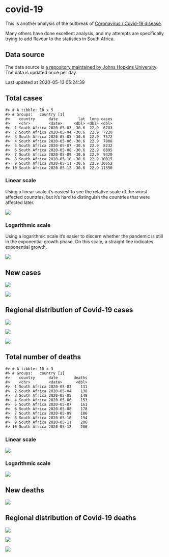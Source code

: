 
<!-- README.md is generated from README.Rmd. Please edit that file -->

# covid-19

<!-- badges: start -->

<!-- badges: end -->

This is another analysis of the outbreak of [Coronavirus / Covid-19
disease](https://en.wikipedia.org/wiki/Coronavirus_disease_2019).

Many others have done excellent analysis, and my attempts are
specifically trying to add flavour to the statistics in South Africa.

## Data source

The data source is [a repository maintained by Johns Hopkins
University](https://github.com/CSSEGISandData/COVID-19). The data is
updated once per day.

Last updated at 2020-05-13 05:24:39

## Total cases

    #> # A tibble: 10 x 5
    #> # Groups:   country [1]
    #>    country      date         lat  long cases
    #>    <chr>        <date>     <dbl> <dbl> <dbl>
    #>  1 South Africa 2020-05-03 -30.6  22.9  6783
    #>  2 South Africa 2020-05-04 -30.6  22.9  7220
    #>  3 South Africa 2020-05-05 -30.6  22.9  7572
    #>  4 South Africa 2020-05-06 -30.6  22.9  7808
    #>  5 South Africa 2020-05-07 -30.6  22.9  8232
    #>  6 South Africa 2020-05-08 -30.6  22.9  8895
    #>  7 South Africa 2020-05-09 -30.6  22.9  9420
    #>  8 South Africa 2020-05-10 -30.6  22.9 10015
    #>  9 South Africa 2020-05-11 -30.6  22.9 10652
    #> 10 South Africa 2020-05-12 -30.6  22.9 11350

### Linear scale

Using a linear scale it’s easiest to see the relative scale of the worst
affected countries, but it’s hard to distinguish the countries that were
affected later.

![](README_files/figure-gfm/unnamed-chunk-5-1.png)<!-- -->

### Logarithmic scale

Using a logarithmic scale it’s easier to discern whether the pandemic is
still in the exponential growth phase. On this scale, a straight line
indicates exponential growth.

![](README_files/figure-gfm/unnamed-chunk-6-1.png)<!-- -->

## New cases

![](README_files/figure-gfm/unnamed-chunk-7-1.png)<!-- -->

![](README_files/figure-gfm/unnamed-chunk-8-1.png)<!-- -->

## Regional distribution of Covid-19 cases

![](README_files/figure-gfm/unnamed-chunk-9-1.png)<!-- -->

![](README_files/figure-gfm/unnamed-chunk-10-1.png)<!-- -->

![](README_files/figure-gfm/unnamed-chunk-11-1.png)<!-- -->

## Total number of deaths

    #> # A tibble: 10 x 3
    #> # Groups:   country [1]
    #>    country      date       deaths
    #>    <chr>        <date>      <dbl>
    #>  1 South Africa 2020-05-03    131
    #>  2 South Africa 2020-05-04    138
    #>  3 South Africa 2020-05-05    148
    #>  4 South Africa 2020-05-06    153
    #>  5 South Africa 2020-05-07    161
    #>  6 South Africa 2020-05-08    178
    #>  7 South Africa 2020-05-09    186
    #>  8 South Africa 2020-05-10    194
    #>  9 South Africa 2020-05-11    206
    #> 10 South Africa 2020-05-12    206

### Linear scale

![](README_files/figure-gfm/unnamed-chunk-14-1.png)<!-- -->

### Logarithmic scale

![](README_files/figure-gfm/unnamed-chunk-15-1.png)<!-- -->

## New deaths

![](README_files/figure-gfm/unnamed-chunk-16-1.png)<!-- -->

## Regional distribution of Covid-19 deaths

![](README_files/figure-gfm/unnamed-chunk-17-1.png)<!-- -->

![](README_files/figure-gfm/unnamed-chunk-18-1.png)<!-- -->

![](README_files/figure-gfm/unnamed-chunk-19-1.png)<!-- -->
